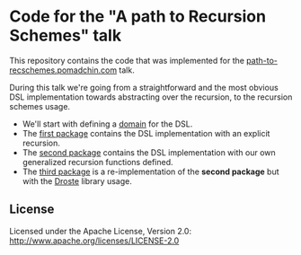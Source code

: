 # Code for the "A path to Recursion Schemes" talk

This repository contains the code that was implemented for the [path-to-recschemes.pomadchin.com](http://path-to-recschemes.pomadchin.com/) talk.

During this talk we're going from a straightforward and the most obvious 
DSL implementation towards abstracting over the recursion, to the recursion schemes usage. 

* We'll start with defining a [domain](./src/main/scala/com/pomadchin/domain) for the DSL.
* The [first package](./src/main/scala/com/pomadchin/language/first) contains the 
DSL implementation with an explicit recursion. 
* The [second package](./src/main/scala/com/pomadchin/language/second)
contains the DSL implementation with our own generalized recursion functions defined. 
* The [third package](./src/main/scala/com/pomadchin/language/third) 
is a re-implementation of the **second package** but with the [Droste](https://github.com/higherkindness/droste) library usage. 

## License

Licensed under the Apache License, Version 2.0: http://www.apache.org/licenses/LICENSE-2.0
